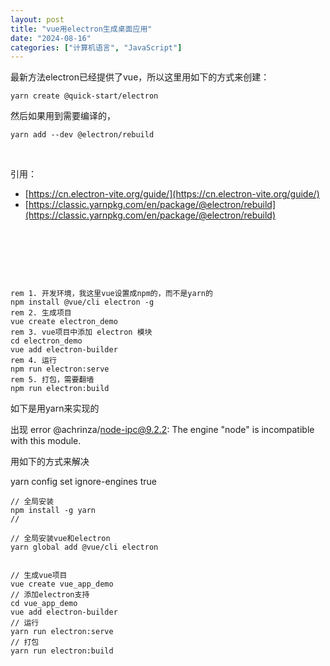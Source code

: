 ```yaml
---
layout: post
title: "vue用electron生成桌面应用"
date: "2024-08-16"
categories: ["计算机语言", "JavaScript"]
---
```


最新方法electron已经提供了vue，所以这里用如下的方式来创建：

```
yarn create @quick-start/electron
```

然后如果用到需要编译的，

```
yarn add --dev @electron/rebuild
```

 

引用：

- [https://cn.electron-vite.org/guide/](https://cn.electron-vite.org/guide/)
- [https://classic.yarnpkg.com/en/package/@electron/rebuild](https://classic.yarnpkg.com/en/package/@electron/rebuild)

 

 

 

```
rem 1. 开发环境，我这里vue设置成npm的，而不是yarn的
npm install @vue/cli electron -g
rem 2. 生成项目
vue create electron_demo
rem 3. vue项目中添加 electron 模块
cd electron_demo
vue add electron-builder
rem 4. 运行
npm run electron:serve
rem 5. 打包，需要翻墙
npm run electron:build
```

如下是用yarn来实现的

出现 error @achrinza/node-ipc@9.2.2: The engine "node" is incompatible with this module.

用如下的方式来解决

yarn config set ignore-engines true

```
// 全局安装
npm install -g yarn
// 

// 全局安装vue和electron
yarn global add @vue/cli electron


// 生成vue项目
vue create vue_app_demo
// 添加electron支持
cd vue_app_demo
vue add electron-builder
// 运行
yarn run electron:serve
// 打包
yarn run electron:build
```
